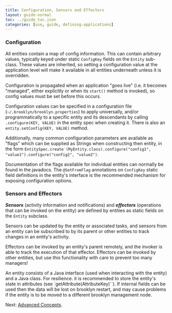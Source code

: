 ```yaml
---
title: Configuration, Sensors and Effectors
layout: guide-normal
toc: ../guide_toc.json
categories: [use, guide, defining-applications]
---
```


### Configuration

All entities contain a map of config information. This can contain arbitrary values, typically keyed under static ``ConfigKey`` fields on the ``Entity`` sub-class. These values are inherited, so setting a configuration value at the
application level will make it available in all entities underneath unless it is overridden.

Configuration is propagated when an application "goes live" (i.e. it becomes "managed", either explicitly or when its ``start()`` method is invoked), so config values must be set before this occurs. 

Configuration values can be specified in a configuration file (``~/.brooklyn/brooklyn.properties``)
to apply universally, and/or programmatically to a specific entity and its descendants 
by calling `.configure(KEY, VALUE)` in the entity spec when creating it.
There is also an ``entity.setConfig(KEY, VALUE)`` method.

Additionally, many common configuration parameters are available as "flags" which can be supplied as Strings when constructing
then entity, in the form
``EntitySpec.create˙(MyEntity.class).configure("config1", "value1").configure("config2", "value2")``. 

Documentation of the flags available for individual entities can normally be found in the javadocs. 
The ``@SetFromFlag`` annotations on ``ConfigKey`` static field definitions
in the entity's interface is the recommended mechanism for exposing configuration options.


### Sensors and Effectors

***Sensors*** (activity information and notifications) and ***effectors*** (operations that can be invoked on the entity) are defined by entities as static fields on the ``Entity`` subclass.

Sensors can be updated by the entity or associated tasks, and sensors from an entity can be subscribed to by its parent or other entities to track changes in an entity's activity.

Effectors can be invoked by an entity's parent remotely, and the invoker is able to track the execution of that effector. Effectors can be invoked by other entities, but use this functionality with care to prevent too many managers!

An entity consists of a Java interface (used when interacting with the entity) and a Java class. For resilience. it is recommended to store 
the entity's state in attributes (see `getAttribute(AttributeKey)``). If internal fields can be used then the data will be lost on brooklyn 
restart, and may cause problems if the entity is to be moved to a different brooklyn management node.

Next: [Advanced Concepts](advanced-concepts.html).

